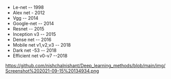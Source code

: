 - Le-net -- 1998
- Alex net - 2012
- Vgg -- 2014
- Google-net -- 2014
- Resnet -- 2015
- Inception v3 -- 2015
- Dense net -- 2016
- Mobile net v1,v2,v3 -- 2018
- Dark net -53 -- 2018
- Efficient net v0-v7 --2018


https://github.com/nishchalnishant/Deep_learning_methods/blob/main/img/Screenshot%202021-09-15%20134934.png
